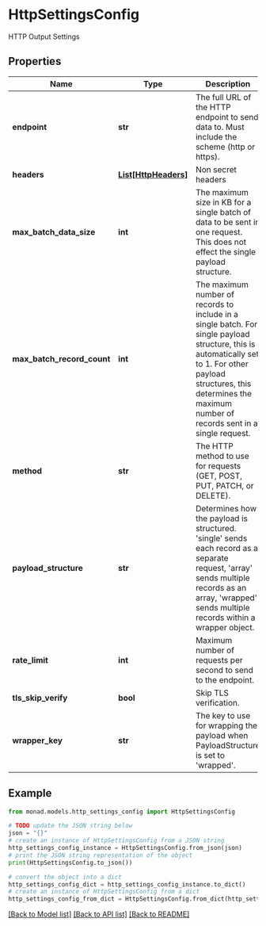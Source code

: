 # HttpSettingsConfig

HTTP Output Settings

## Properties

Name | Type | Description | Notes
------------ | ------------- | ------------- | -------------
**endpoint** | **str** | The full URL of the HTTP endpoint to send data to. Must include the scheme (http or https). | [optional] 
**headers** | [**List[HttpHeaders]**](HttpHeaders.md) | Non secret headers | [optional] 
**max_batch_data_size** | **int** | The maximum size in KB for a single batch of data to be sent in one request. This does not effect the single payload structure. | [optional] 
**max_batch_record_count** | **int** | The maximum number of records to include in a single batch. For single payload structure, this is automatically set to 1. For other payload structures, this determines the maximum number of records sent in a single request. | [optional] 
**method** | **str** | The HTTP method to use for requests (GET, POST, PUT, PATCH, or DELETE). | [optional] 
**payload_structure** | **str** | Determines how the payload is structured. &#39;single&#39; sends each record as a separate request, &#39;array&#39; sends multiple records as an array, &#39;wrapped&#39; sends multiple records within a wrapper object. | [optional] 
**rate_limit** | **int** | Maximum number of requests per second to send to the endpoint. | [optional] 
**tls_skip_verify** | **bool** | Skip TLS verification. | [optional] 
**wrapper_key** | **str** | The key to use for wrapping the payload when PayloadStructure is set to &#39;wrapped&#39;. | [optional] 

## Example

```python
from monad.models.http_settings_config import HttpSettingsConfig

# TODO update the JSON string below
json = "{}"
# create an instance of HttpSettingsConfig from a JSON string
http_settings_config_instance = HttpSettingsConfig.from_json(json)
# print the JSON string representation of the object
print(HttpSettingsConfig.to_json())

# convert the object into a dict
http_settings_config_dict = http_settings_config_instance.to_dict()
# create an instance of HttpSettingsConfig from a dict
http_settings_config_from_dict = HttpSettingsConfig.from_dict(http_settings_config_dict)
```
[[Back to Model list]](../README.md#documentation-for-models) [[Back to API list]](../README.md#documentation-for-api-endpoints) [[Back to README]](../README.md)


